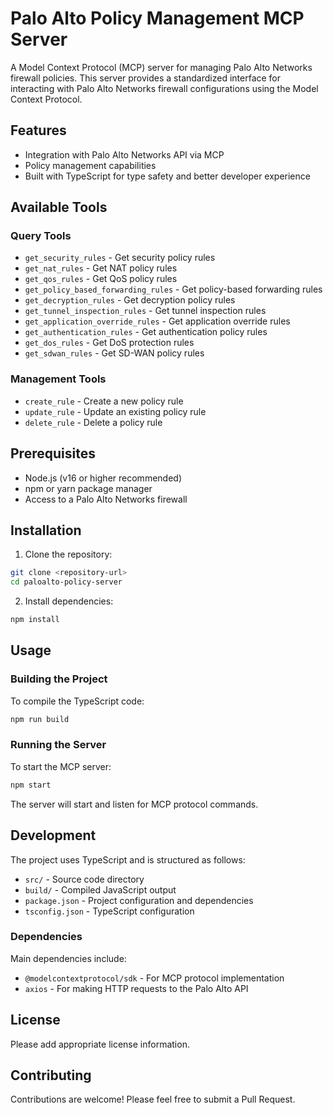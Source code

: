 # Palo Alto Policy Management MCP Server

A Model Context Protocol (MCP) server for managing Palo Alto Networks firewall policies. This server provides a standardized interface for interacting with Palo Alto Networks firewall configurations using the Model Context Protocol.

## Features

- Integration with Palo Alto Networks API via MCP
- Policy management capabilities
- Built with TypeScript for type safety and better developer experience

## Available Tools

### Query Tools
- `get_security_rules` - Get security policy rules
- `get_nat_rules` - Get NAT policy rules
- `get_qos_rules` - Get QoS policy rules
- `get_policy_based_forwarding_rules` - Get policy-based forwarding rules
- `get_decryption_rules` - Get decryption policy rules
- `get_tunnel_inspection_rules` - Get tunnel inspection rules
- `get_application_override_rules` - Get application override rules
- `get_authentication_rules` - Get authentication policy rules
- `get_dos_rules` - Get DoS protection rules
- `get_sdwan_rules` - Get SD-WAN policy rules

### Management Tools
- `create_rule` - Create a new policy rule
- `update_rule` - Update an existing policy rule
- `delete_rule` - Delete a policy rule

## Prerequisites

- Node.js (v16 or higher recommended)
- npm or yarn package manager
- Access to a Palo Alto Networks firewall

## Installation

1. Clone the repository:
```bash
git clone <repository-url>
cd paloalto-policy-server
```

2. Install dependencies:
```bash
npm install
```

## Usage

### Building the Project

To compile the TypeScript code:

```bash
npm run build
```

### Running the Server

To start the MCP server:

```bash
npm start
```

The server will start and listen for MCP protocol commands.

## Development

The project uses TypeScript and is structured as follows:

- `src/` - Source code directory
- `build/` - Compiled JavaScript output
- `package.json` - Project configuration and dependencies
- `tsconfig.json` - TypeScript configuration

### Dependencies

Main dependencies include:
- `@modelcontextprotocol/sdk` - For MCP protocol implementation
- `axios` - For making HTTP requests to the Palo Alto API

## License

Please add appropriate license information.

## Contributing

Contributions are welcome! Please feel free to submit a Pull Request.